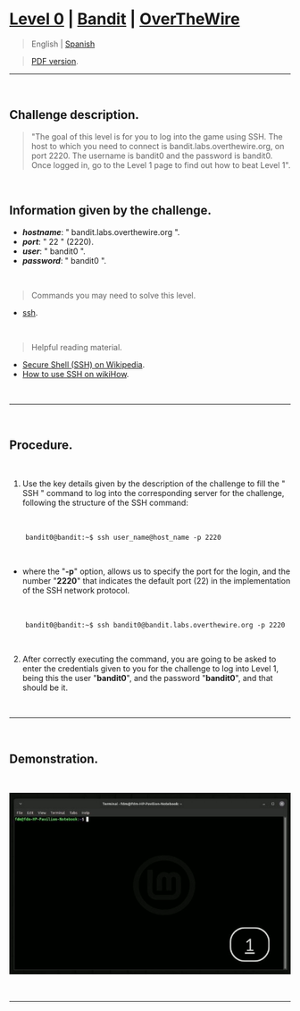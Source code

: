 
# [Level 0](https://overthewire.org/wargames/bandit/bandit0.html) | [Bandit](https://overthewire.org/wargames/bandit/) | [OverTheWire](https://overthewire.org/wargames/)

> English | [Spanish](https://github.com/frandausmeier/CTF_Write-Ups/blob/main/OverTheWire/Bandit/Level_0/nivel-0_bandit_overthewire_esp.md) 

> [PDF version](https://github.com/frandausmeier/CTF_Write-Ups/blob/main/OverTheWire/Bandit/Level_0/level-0_bandit_overthewire_end.pdf).

-----

<br>

## Challenge description.

> "The goal of this level is for you to log into the game using SSH. The host to which you need to connect is bandit.labs.overthewire.org, on port 2220. The username is bandit0 and the password is bandit0. Once logged in, go to the Level 1 page to find out how to beat Level 1".

<br>

## Information given by the challenge.

- **_hostname_**: " bandit.labs.overthewire.org ".
- **_port_**: " 22 " (2220).
- **_user_**: " bandit0 ".
- **_password_**: " bandit0 ".

<br>

> Commands you may need to solve this level.
- [ssh](https://manpages.ubuntu.com/manpages/noble/man1/ssh.1.html).

<br>

> Helpful reading material.
- [Secure Shell (SSH) on Wikipedia](https://en.wikipedia.org/wiki/Secure_Shell).
- [How to use SSH on wikiHow](https://www.wikihow.com/Use-SSH).


<br>


-----

<br>

## Procedure.

<br>

1. Use the key details given by the description of the challenge to fill the " SSH " command to log into the corresponding server for the challenge, following the structure of the SSH command:
			
<br>

```
	bandit0@bandit:~$ ssh user_name@host_name -p 2220
```

<br>

* where the "**-p**" option, allows us to specify the port for the login, and the number "**2220**" that indicates the default port (22) in the implementation of the SSH network protocol. 

<br>
			
```
	bandit0@bandit:~$ ssh bandit0@bandit.labs.overthewire.org -p 2220
```

<br>

2. After correctly executing the command, you are going to be asked to enter the credentials given to you for the challenge to log into Level 1, being this the user "**bandit0**", and the password "**bandit0**", and that should be it.

<br>

-----

<br>

## Demonstration.

<br>

<p align="center">
  <img src="./attachments/level-0_bandit_overthewire.gif" />
</p>

<br>

----


